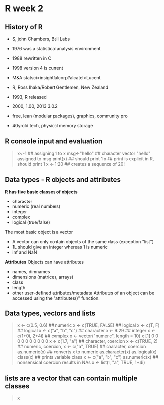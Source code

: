 # R week 2
## History of R

- S, john Chambers, Bell Labs
- 1976 was a statistical analysis environment
- 1988 rewritten in C
- 1998 version 4 is current
- M&A statsci>insightfulcorp?alcatel>Lucent

- R, Ross Ihaka/Robert Gentlemen, New Zealand
- 1993, R released
- 2000, 1.00, 2013 3.0.2
- free, lean (modular packages), graphics, community pro
- 40yrold tech, physical memory storage

## R console input and evaluation

> x<-1 ## assigning 1 to x
> msg<-"hello" ## character vector "hello" assigned to msg
> print(x) ## should print 1
> x ## print is explicit in R, should print 1
> x <- 1:20 ## creates a sequence of 20!

## Data types - R objects and attributes

**R has five basic classes of objects**
- character
- numeric (real numbers)
- integer
- complex
- logical (true/false)

The most basic object is a vector
- A vector can only contain objects of the same class (exception "list")
- 1L should give an integer whereas 1 is numeric
- inf and NaN

**Attributes**
Objects can have attributes
- names, dimnames
- dimensions (matrices, arrays)
- class
- length
- other user-defined attributes/metadata
Attributes of an object can be accessed using the "attributes()" function.

## Data types, vectors and lists

> x <- c(0.5, 0.6) ## numeric
> x <- c(TRUE, FALSE) ## logical
> x <- c(T, F)          ## logical
> x <- c("a", "b", "c") ## character
> x <- 9:29 ## integer
> x <- c(1+0i, 2+4i)    ## complex
> x <- vector("numeric", length = 10)
> x 
  [1] 0 0 0 0 0 0 0 0 0 0 
> x <- c(1.7, "a")      ## character, coercion
> x <- c(TRUE, 2)       ## numeric, coercion,
> x <- c("a", TRUE)     ## character, coercion
> as.numeric(x) ## converts x to numeric
> as.character(x)
> as.logical(x)
> class(x) ## prints variable class
> x <- c("a", "b", "c")
> as.numeric(x) ## nonsensical coercion results in NAs
> x <- list(1, "a", TRUE, 1+4i) 
## lists are a vector that can contain multiple classes
> x

